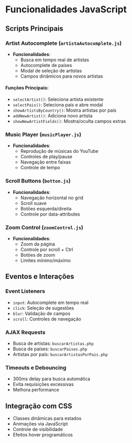 # Funcionalidades JavaScript

## Scripts Principais

### Artist Autocomplete (`artistaAutocomplete.js`)
- **Funcionalidades**:
  - Busca em tempo real de artistas
  - Autocomplete de países
  - Modal de seleção de artistas
  - Campos dinâmicos para novos artistas

#### Funções Principais:
- `selectArtist()`: Seleciona artista existente
- `selectPais()`: Seleciona país e abre modal
- `showArtistsByCountry()`: Mostra artistas por país
- `addNewArtist()`: Adiciona novo artista
- `showNewArtistFields()`: Mostra/oculta campos extras

### Music Player (`musicPlayer.js`)
- **Funcionalidades**:
  - Reprodução de músicas do YouTube
  - Controles de play/pause
  - Navegação entre faixas
  - Controle de tempo

### Scroll Buttons (`botton.js`)
- **Funcionalidades**:
  - Navegação horizontal no grid
  - Scroll suave
  - Botões esquerda/direita
  - Controle por data-attributes

### Zoom Control (`zoomControl.js`)
- **Funcionalidades**:
  - Zoom da página
  - Controle por scroll + Ctrl
  - Botões de zoom
  - Limites mínimo/máximo

## Eventos e Interações

### Event Listeners
- `input`: Autocomplete em tempo real
- `click`: Seleção de sugestões
- `blur`: Validação de campos
- `scroll`: Controles de navegação

### AJAX Requests
- Busca de artistas: `buscarArtistas.php`
- Busca de países: `buscarPaises.php`
- Artistas por país: `buscarArtistasPorPais.php`

### Timeouts e Debouncing
- 300ms delay para busca automática
- Evita requisições excessivas
- Melhora performance

## Integração com CSS
- Classes dinâmicas para estados
- Animações via JavaScript
- Controle de visibilidade
- Efeitos hover programáticos